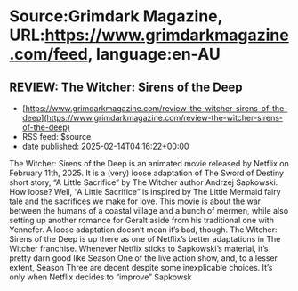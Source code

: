# Source:Grimdark Magazine, URL:https://www.grimdarkmagazine.com/feed, language:en-AU

## REVIEW: The Witcher: Sirens of the Deep
 - [https://www.grimdarkmagazine.com/review-the-witcher-sirens-of-the-deep](https://www.grimdarkmagazine.com/review-the-witcher-sirens-of-the-deep)
 - RSS feed: $source
 - date published: 2025-02-14T04:16:22+00:00

<p>The Witcher: Sirens of the Deep is an animated movie released by Netflix on February 11th, 2025. It is a (very) loose adaptation of The Sword of Destiny short story, &#8220;A Little Sacrifice&#8221; by The Witcher author Andrzej Sapkowski. How loose? Well, &#8220;A Little Sacrifice&#8221; is inspired by The Little Mermaid fairy tale and the sacrifices we make for love. This movie is about the war between the humans of a coastal village and a bunch of mermen, while also setting up another romance for Geralt aside from his traditional one with Yennefer. A loose adaptation doesn&#8217;t mean it&#8217;s bad, though. The Witcher: Sirens of the Deep is up there as one of Netflix’s better adaptations in The Witcher franchise. Whenever Netflix sticks to Sapkowski’s material, it&#8217;s pretty darn good like Season One of the live action show, and, to a lesser extent, Season Three are decent despite some inexplicable choices. It&#8217;s only when Netflix decides to &#8220;improve” Sapkowsk

